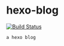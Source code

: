# hexo-blog
[![Build Status](https://travis-ci.org/HAOGRE/hexo-blog.svg?branch=master)](https://travis-ci.org/HAOGRE/hexo-blog)

    a hexo blog
